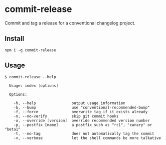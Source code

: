 # commit-release

Commit and tag a release for a conventional changelog project.

## Install

```shell
npm i -g commit-release
```

## Usage

```shell
$ commit-release --help

  Usage: index [options]

  Options:

    -h, --help                output usage information
    -b, --bump                use "conventional-recommended-bump"
    -f, --force               overwrite tag if it exists already
    -n, --no-verify           skip git commit hooks
    -o, --override [version]  override recommended version number
    -p, --postfix [name]      a postfix such as "rc1", "canary" or "beta1"
    -t, --no-tag              does not automatically tag the commit
    -v, --verbose             let the shell commands be more talkative
```
